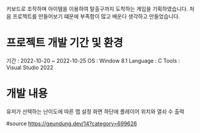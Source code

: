 키보드로 조작하며 아이템을 이용하여 탈출구까지 도착하는 게임을 기획하였습니다.
처음 프로젝트를 만들어보기 떄문에 부족함이 많고 배운다 생각하고 만들었습니다.

# 프로젝트 개발 기간 및 환경 
기간 : 2022-10-20 ~ 2022-10-25
OS : Window 8.1
Language : C
Tools : Visual Studio 2022

# 개발 내용
유저가 선택하는 난이도에 따른 맵 설정
화면 하단에 플레이어 위치와 열쇠 수 출력

#source
https://geundung.dev/14?category=699626




